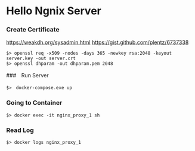 Hello Ngnix Server
===================


### Create Certificate

https://weakdh.org/sysadmin.html
https://gist.github.com/plentz/6737338

```
$> openssl req -x509 -nodes -days 365 -newkey rsa:2048 -keyout server.key -out server.crt
$> openssl dhparam -out dhparam.pem 2048
```

###　Run Server 
```
$>　docker-compose.exe up
```

### Going to Container
```
$> docker exec -it nginx_proxy_1 sh
```


### Read Log 
```
$> docker logs nginx_proxy_1
```